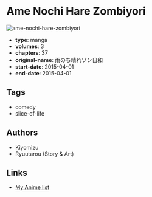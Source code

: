 # Ame Nochi Hare Zombiyori

![ame-nochi-hare-zombiyori](https://cdn.myanimelist.net/images/manga/3/174533.jpg)

-   **type**: manga
-   **volumes**: 3
-   **chapters**: 37
-   **original-name**: 雨のち晴れゾン日和
-   **start-date**: 2015-04-01
-   **end-date**: 2015-04-01

## Tags

-   comedy
-   slice-of-life

## Authors

-   Kiyomizu
-   Ryuutarou (Story & Art)

## Links

-   [My Anime list](https://myanimelist.net/manga/97248/Ame_Nochi_Hare_Zombiyori)
